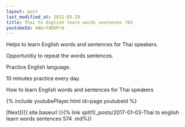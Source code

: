 ```yaml
---
layout: post
last_modified_at: 2021-03-29
title: Thai to English learn words sentences 703 
youtubeId: 4AkrY4DGPrA
---
```

 
 
Helps to learn English words and sentences for Thai speakers.

Opportunitiy to repeat the words sentences. 

Practice English language. 
 
10 minutes practice every day. 
 
How to learn English words and sentences for Thai speakers 
 
{% include youtubePlayer.html id=page.youtubeId %}
 
 
[Next]({{ site.baseurl }}{% link  split1/_posts/2017-01-03-Thai to english learn words sentences 574 .md%})
 
